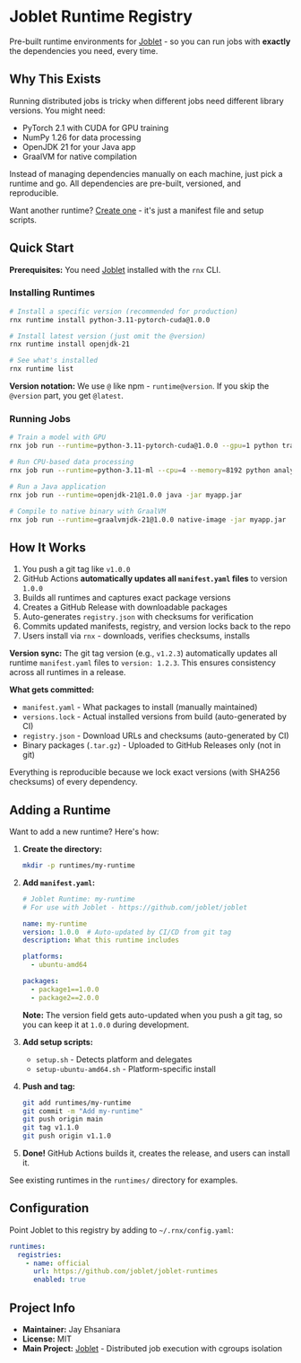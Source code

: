 # Joblet Runtime Registry

Pre-built runtime environments for [Joblet](https://github.com/joblet/joblet) - so you can run jobs with **exactly** the dependencies you need, every time.

## Why This Exists

Running distributed jobs is tricky when different jobs need different library versions. You might need:
- PyTorch 2.1 with CUDA for GPU training
- NumPy 1.26 for data processing
- OpenJDK 21 for your Java app
- GraalVM for native compilation

Instead of managing dependencies manually on each machine, just pick a runtime and go. All dependencies are pre-built, versioned, and reproducible.

Want another runtime? [Create one](#adding-a-runtime) - it's just a manifest file and setup scripts.

## Quick Start

**Prerequisites:** You need [Joblet](https://github.com/joblet/joblet) installed with the `rnx` CLI.

### Installing Runtimes

```bash
# Install a specific version (recommended for production)
rnx runtime install python-3.11-pytorch-cuda@1.0.0

# Install latest version (just omit the @version)
rnx runtime install openjdk-21

# See what's installed
rnx runtime list
```

**Version notation:** We use `@` like npm - `runtime@version`. If you skip the `@version` part, you get `@latest`.

### Running Jobs

```bash
# Train a model with GPU
rnx job run --runtime=python-3.11-pytorch-cuda@1.0.0 --gpu=1 python train.py

# Run CPU-based data processing
rnx job run --runtime=python-3.11-ml --cpu=4 --memory=8192 python analyze.py

# Run a Java application
rnx job run --runtime=openjdk-21@1.0.0 java -jar myapp.jar

# Compile to native binary with GraalVM
rnx job run --runtime=graalvmjdk-21@1.0.0 native-image -jar myapp.jar
```

## How It Works

1. You push a git tag like `v1.0.0`
2. GitHub Actions **automatically updates all `manifest.yaml` files** to version `1.0.0`
3. Builds all runtimes and captures exact package versions
4. Creates a GitHub Release with downloadable packages
5. Auto-generates `registry.json` with checksums for verification
6. Commits updated manifests, registry, and version locks back to the repo
7. Users install via `rnx` - downloads, verifies checksums, installs

**Version sync:** The git tag version (e.g., `v1.2.3`) automatically updates all runtime `manifest.yaml` files to `version: 1.2.3`. This ensures consistency across all runtimes in a release.

**What gets committed:**

- `manifest.yaml` - What packages to install (manually maintained)
- `versions.lock` - Actual installed versions from build (auto-generated by CI)
- `registry.json` - Download URLs and checksums (auto-generated by CI)
- Binary packages (`.tar.gz`) - Uploaded to GitHub Releases only (not in git)

Everything is reproducible because we lock exact versions (with SHA256 checksums) of every dependency.

## Adding a Runtime

Want to add a new runtime? Here's how:

1. **Create the directory:**
   ```bash
   mkdir -p runtimes/my-runtime
   ```

2. **Add `manifest.yaml`:**
   ```yaml
   # Joblet Runtime: my-runtime
   # For use with Joblet - https://github.com/joblet/joblet

   name: my-runtime
   version: 1.0.0  # Auto-updated by CI/CD from git tag
   description: What this runtime includes

   platforms:
     - ubuntu-amd64

   packages:
     - package1==1.0.0
     - package2==2.0.0
   ```

   **Note:** The version field gets auto-updated when you push a git tag, so you can keep it at `1.0.0` during development.

3. **Add setup scripts:**
   - `setup.sh` - Detects platform and delegates
   - `setup-ubuntu-amd64.sh` - Platform-specific install

4. **Push and tag:**
   ```bash
   git add runtimes/my-runtime
   git commit -m "Add my-runtime"
   git push origin main
   git tag v1.1.0
   git push origin v1.1.0
   ```

5. **Done!** GitHub Actions builds it, creates the release, and users can install it.

See existing runtimes in the `runtimes/` directory for examples.

## Configuration

Point Joblet to this registry by adding to `~/.rnx/config.yaml`:

```yaml
runtimes:
  registries:
    - name: official
      url: https://github.com/joblet/joblet-runtimes
      enabled: true
```

## Project Info

- **Maintainer:** Jay Ehsaniara
- **License:** MIT
- **Main Project:** [Joblet](https://github.com/joblet/joblet) - Distributed job execution with cgroups isolation

